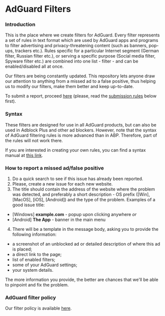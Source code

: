 # AdGuard Filters

### Introduction

This is the place where we create filters for AdGuard. Every filter represents a set of rules in text format which are used by AdGuard apps and programs to filter advertising and privacy-threatening content (such as banners, pop-ups, trackers etc.). Rules specific for a particular Internet segment (German filter, Russian filter etc.), or serving a specific purpose (Social media filter, Spyware filter etc.) are combined into one list - filter - and can be enabled/disabled all at once.

Our filters are being constantly updated. This repository lets anyone draw our attention to anything from a missed ad to a false positive, thus helping us to modify our filters, make them better and keep up-to-date.

To submit a report, proceed [here](https://github.com/AdguardTeam/AdguardFilters/issues) (please, read the [submission rules](https://github.com/AdguardTeam/AdguardFilters#how-to-report-a-missed-adfalse-positive) below first).

### Syntax

These filters are designed for use in all AdGuard products, but can also be used in Adblock Plus and other ad blockers. However, note that the syntax of AdGuard filtering rules is more advanced than in ABP. Therefore, part of the rules will not work there.

If you are interested in creating your own rules, you can find a syntax manual at [this link](https://adguard.com/filterrules.html).

### How to report a missed ad/false positive

1. Do a quick search to see if this issue has already been reported.
2. Please, create a new issue for each new website.
3. The title should contain the address of the website where the problem was detected, and preferably a short description - OS prefix ([Win], [MacOS], [iOS], [Android]) and the type of the problem.
Examples of a good issue title: 
  - [Windows] **example.com** - popup upon clicking anywhere *or*
  - [Android] **The App** - banner in the main menu
4. There will be a template in the message body, asking you to provide the following information:
  - a screenshot of an unblocked ad or detailed description of where this ad is placed;
  - a direct link to the page; 
  - list of enabled filters;
  - some of your AdGuard settings;
  - your system details.

The more information you provide, the better are chances that we'll be able to pinpoint and fix the problem.  
  
### AdGuard filter policy

Our filter policy is available [here](https://kb.adguard.com/en/general/adguard-filter-policy).
